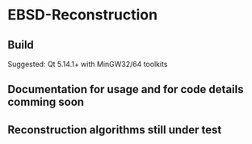 # EBSD-Reconstruction
## Build
Suggested: Qt 5.14.1+ with MinGW32/64 toolkits
## Documentation for usage and for code details comming soon
## Reconstruction algorithms still under test
